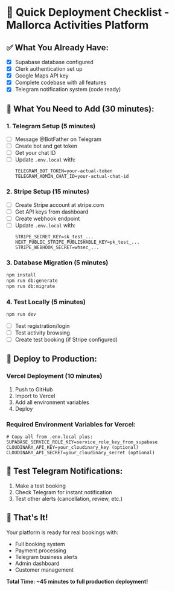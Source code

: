 # 🚀 Quick Deployment Checklist - Mallorca Activities Platform

## ✅ What You Already Have:
- [x] Supabase database configured
- [x] Clerk authentication set up
- [x] Google Maps API key
- [x] Complete codebase with all features
- [x] Telegram notification system (code ready)

## 🔧 What You Need to Add (30 minutes):

### 1. **Telegram Setup** (5 minutes)
- [ ] Message @BotFather on Telegram
- [ ] Create bot and get token
- [ ] Get your chat ID
- [ ] Update `.env.local` with:
  ```
  TELEGRAM_BOT_TOKEN=your-actual-token
  TELEGRAM_ADMIN_CHAT_ID=your-actual-chat-id
  ```

### 2. **Stripe Setup** (15 minutes)
- [ ] Create Stripe account at stripe.com
- [ ] Get API keys from dashboard
- [ ] Create webhook endpoint
- [ ] Update `.env.local` with:
  ```
  STRIPE_SECRET_KEY=sk_test_...
  NEXT_PUBLIC_STRIPE_PUBLISHABLE_KEY=pk_test_...
  STRIPE_WEBHOOK_SECRET=whsec_...
  ```

### 3. **Database Migration** (5 minutes)
```bash
npm install
npm run db:generate
npm run db:migrate
```

### 4. **Test Locally** (5 minutes)
```bash
npm run dev
```
- [ ] Test registration/login
- [ ] Test activity browsing
- [ ] Create test booking (if Stripe configured)

## 🚀 Deploy to Production:

### Vercel Deployment (10 minutes)
1. Push to GitHub
2. Import to Vercel
3. Add all environment variables
4. Deploy

### Required Environment Variables for Vercel:
```
# Copy all from .env.local plus:
SUPABASE_SERVICE_ROLE_KEY=service_role_key_from_supabase
CLOUDINARY_API_KEY=your_cloudinary_key (optional)
CLOUDINARY_API_SECRET=your_cloudinary_secret (optional)
```

## 📱 Test Telegram Notifications:
1. Make a test booking
2. Check Telegram for instant notification
3. Test other alerts (cancellation, review, etc.)

## 🎯 That's It!
Your platform is ready for real bookings with:
- Full booking system
- Payment processing
- Telegram business alerts
- Admin dashboard
- Customer management

**Total Time: ~45 minutes to full production deployment!**